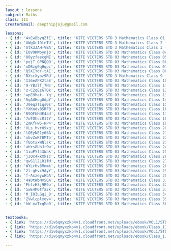 ```yaml
--- 
layout : lessons 
subject: Maths
class: III
CreaterEmail: deepthipjoju@gmail.com

lessons: 
- { id: '4xEwBbyqZfE', title: 'KITE VICTERS STD 3 Mathematics Class 01 (First Bell-ഫസ്റ്റ് ബെല്‍)' }
- { id: 'UWgGc1DteTU', title: 'KITE VICTERS STD 3 Mathematics Class 2 (First Bell-ഫസ്റ്റ് ബെല്‍)' }
- { id: 'Atk3JAH-VBA', title: 'KITE VICTERS STD 3 Mathematics Class 3 (First Bell-ഫസ്റ്റ് ബെല്‍)' }
- { id: 'E0V9KWoynjo', title: 'KITE VICTERS STD 03 Mathematics Class 04 (First Bell-ഫസ്റ്റ് ബെല്‍)' }
- { id: '80yzfaecgME', title: 'KITE VICTERS STD 03 Mathematics Class 05 (First Bell-ഫസ്റ്റ് ബെല്‍)' }
- { id: 'pejT_GPNQQ0', title: 'KITE VICTERS STD 03 Mathematics Class 06 (First Bell-ഫസ്റ്റ് ബെല്‍)' }
- { id: 'uDBzg0qHqpc', title: 'KITE VICTERS STD 03 Mathematics Class 07 (First Bell-ഫസ്റ്റ് ബെല്‍)' }
- { id: 'Q5XIYdY-tAE', title: 'KITE VICTERS STD 03 Mathematics Class 08 (First Bell-ഫസ്റ്റ് ബെല്‍)' }
- { id: 'BXsrXyoz9RU', title: 'KITE VICTERS STD 3 Mathematics Class 9 (First Bell-ഫസ്റ്റ് ബെല്‍)' }
- { id: 'I36eAPX2taE', title: 'KITE VICTERS STD 03 Mathematics Class 10 (First Bell-ഫസ്റ്റ് ബെല്‍)' }
- { id: '9-YBzlf_7Ns', title: 'KITE VICTERS STD 03 Mathematics Class 11 (First Bell-ഫസ്റ്റ് ബെല്‍)' }
- { id: 'z-C2qEzGTQk', title: 'KITE VICTERS STD 03 Mathematics Class 12 (First Bell-ഫസ്റ്റ് ബെല്‍)' }
- { id: 'wpEHhat-_Yg', title: 'KITE VICTERS STD 03 Mathematics Class 13 (First Bell-ഫസ്റ്റ് ബെല്‍)' }
- { id: '5qAUHogUdpY', title: 'KITE VICTERS STD 03 Mathematics Class 14 (First Bell-ഫസ്റ്റ് ബെല്‍)' }
- { id: 'J0eqzTiqs0s', title: 'KITE VICTERS STD 03 Mathematics Class 15 (First Bell-ഫസ്റ്റ് ബെല്‍)' }
- { id: 'YXKndvBSRF0', title: 'KITE VICTERS STD 03 Mathematics Class 16 (First Bell-ഫസ്റ്റ് ബെല്‍)' }
- { id: 'B9QFbHdE4aU', title: 'KITE VICTERS STD 03 Mathematics Class 17 (First Bell-ഫസ്റ്റ് ബെല്‍)' }
- { id: '7wTOhucR1tY', title: 'KITE VICTERS STD 03 Mathematics Class 18 (First Bell-ഫസ്റ്റ് ബെല്‍)' }
- { id: 'ZmKfFw5-HP4', title: 'KITE VICTERS STD 03 Mathematics Class 19 (First Bell-ഫസ്റ്റ് ബെല്‍)' }
- { id: 'VLs_hvr89xg', title: 'KITE VICTERS STD 03 Mathematics Class 20 (First Bell-ഫസ്റ്റ് ബെല്‍)' }
- { id: 'lOEyNE1y66A', title: 'KITE VICTERS STD 03 Mathematics Class 21 (First Bell-ഫസ്റ്റ് ബെല്‍)' }
- { id: 'xbvZwKTBMTo', title: 'KITE VICTERS STD 03 Mathematics Class 22 (First Bell-ഫസ്റ്റ് ബെല്‍)' }
- { id: 'fUotxxWNlsk', title: 'KITE VICTERS STD 03 Mathematics Class 23 (First Bell-ഫസ്റ്റ് ബെല്‍)' }
- { id: 'aHrs8UnJr9w', title: 'KITE VICTERS STD 03 Mathematics Class 24 (First Bell-ഫസ്റ്റ് ബെല്‍)' }
- { id: '1iuPYf43Wak', title: 'KITE VICTERS STD 03 Mathematics Class 25 (First Bell-ഫസ്റ്റ് ബെല്‍)' }
- { id: 'jJQc4kkXkzc', title: 'KITE VICTERS STD 03 Mathematics Class 26 (First Bell-ഫസ്റ്റ് ബെല്‍)' }
- { id: 'qwS1l2LR1fM', title: 'KITE VICTERS STD 03 Mathematics Class 27 (First Bell-ഫസ്റ്റ് ബെല്‍)' }
- { id: 'WYLrHvBMnmk', title: 'KITE VICTERS STD 03 Mathematics Class 28 (First Bell-ഫസ്റ്റ് ബെല്‍)' }
- { id: '2l-gHvc9AyY', title: 'KITE VICTERS STD 03 Mathematics Class 29 (First Bell-ഫസ്റ്റ് ബെല്‍)' }
- { id: 'f-AszeywHbA', title: 'KITE VICTERS STD 03 Mathematics Class 30 (First Bell-ഫസ്റ്റ് ബെല്‍)' }
- { id: '4a0tWbMv5GA', title: 'KITE VICTERS STD 03 Mathematics Class 31 (First Bell-ഫസ്റ്റ് ബെല്‍)' }
- { id: 'FhfzH3j9R9o', title: 'KITE VICTERS STD 03 Mathematics Class 32 (First Bell-ഫസ്റ്റ് ബെല്‍)' }
- { id: '5wE4M6tfa2k', title: 'KITE VICTERS STD 03 Mathematics Class 33 (First Bell-ഫസ്റ്റ് ബെല്‍)' }
- { id: 'M_IOILGqi_0', title: 'KITE VICTERS STD 03 Mathematics Class 34 (First Bell-ഫസ്റ്റ് ബെല്‍)' }
- { id: 'ZVwlcplxov4', title: 'KITE VICTERS STD 03 Mathematics Class 35 (First Bell-ഫസ്റ്റ് ബെല്‍)' }
- { id: 'hW_maTxqMa0', title: 'KITE VICTERS STD 03 Mathematics Class 36 (First Bell-ഫസ്റ്റ് ബെല്‍)' }


textbooks:
- { link: 'https://d1v6qmyxzkp4v1.cloudfront.net/uploads/ebook/VOL1/STD3/MathsEnglish/MathsEnglish.pdf', title: 'Mathematics Part -1' , medium: 'English' }
- { link: 'https://d1v6qmyxzkp4v1.cloudfront.net/uploads/ebook/Class_III/Maths_Eng_Vol_II/1-63.pdf', title: 'Mathematics Part -2' , medium: 'English' }
- { link: 'https://d1v6qmyxzkp4v1.cloudfront.net/uploads/ebook/VOL1/STD3/MathsMalayalam/MathsMalayalam.pdf', title: 'Mathematics Part -1' , medium: 'Malayalam' }
- { link: 'https://d1v6qmyxzkp4v1.cloudfront.net/uploads/ebook/Class_III/Maths_Malayalam_Vol_II/1-63.pdf', title: 'Mathematics Part -2' , medium: 'Malayalam' }

--- 
```

